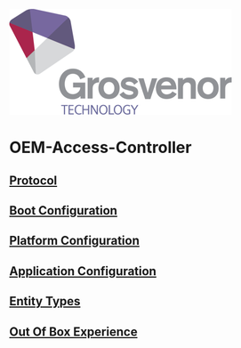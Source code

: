 ![](documentation/media/0abe22ee2f204ba44e787a8acd1d1bd9.png)

# OEM-Access-Controller

## [Protocol](documentation/API/Overview.md)

## [Boot Configuration](documentation/BootConfiguration/Overview.md)

## [Platform Configuration](documentation/PlatformConfiguration/Overview.md)

## [Application Configuration](documentation/ApplicationConfiguration/Overview.md)

## [Entity Types](documentation/Entities/EntityTypes.md)

## [Out Of Box Experience](documentation/oobe.md)
